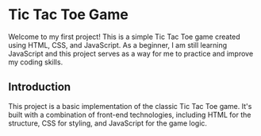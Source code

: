 # Tic Tac Toe Game

Welcome to my first project! This is a simple Tic Tac Toe game created using HTML, CSS, and JavaScript. As a beginner, I am still learning JavaScript and this project serves as a way for me to practice and improve my coding skills.

## Introduction

This project is a basic implementation of the classic Tic Tac Toe game. It's built with a combination of front-end technologies, including HTML for the structure, CSS for styling, and JavaScript for the game logic.


